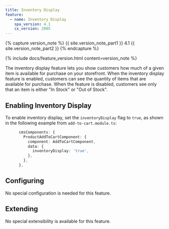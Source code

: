 ```yaml
---
title: Inventory Display
feature:
  - name: Inventory Display
    spa_version: 4.1
    cx_version: 2005
---
```


{% capture version_note %}
{{ site.version_note_part1 }} 4.1 {{ site.version_note_part2 }}
{% endcapture %}

{% include docs/feature_version.html content=version_note %}

The inventory display feature lets you show customers how much of a given item is available for purchase on your storefront. When the inventory display feature is enabled, customers can see the quantity of items that are available for purchase. When the feature is disabled, customers see only that an item is either "In Stock" or "Out of Stock".

## Enabling Inventory Display

To enable inventory display, set the `inventoryDisplay` flag to `true`, as shown in the following example from `add-to-cart.module.ts`:

```ts
      cmsComponents: {
        ProductAddToCartComponent: {
          component: AddToCartComponent,
          data: {
            inventoryDisplay: 'true',
          },
        },
      },
```

## Configuring

No special configuration is needed for this feature.

## Extending

No special extensibility is available for this feature.
